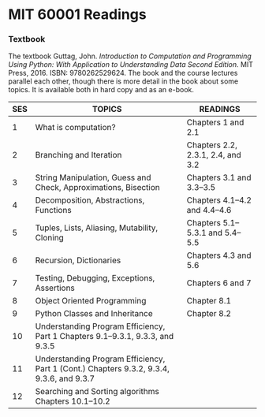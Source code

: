 # MIT 60001 Readings

### Textbook
The textbook Guttag, John. _Introduction to Computation and Programming Using Python: With Application to Understanding Data Second Edition_. MIT Press, 2016. ISBN: 9780262529624. The book and the course lectures parallel each other, though there is more detail in the book about some topics. It is available both in hard copy and as an e-book.

|SES|TOPICS|READINGS|
|---|------|--------|
|1	|What is computation?|	Chapters 1 and 2.1
|2	|Branching and Iteration|	Chapters 2.2, 2.3.1, 2.4, and 3.2
|3	|String Manipulation, Guess and Check, Approximations, Bisection|	Chapters 3.1 and 3.3–3.5
|4	|Decomposition, Abstractions, Functions|	Chapters 4.1–4.2 and 4.4–4.6
|5	|Tuples, Lists, Aliasing, Mutability, Cloning|	Chapters 5.1–5.3.1 and 5.4–5.5
|6	|Recursion, Dictionaries|	Chapters 4.3 and 5.6
|7	|Testing, Debugging, Exceptions, Assertions|	Chapters 6 and 7
|8	|Object Oriented Programming|	Chapter 8.1
|9	|Python Classes and Inheritance|	Chapter 8.2
|10	|Understanding Program Efficiency, Part 1	Chapters 9.1–9.3.1, 9.3.3, and 9.3.5
|11	|Understanding Program Efficiency, Part 1 (Cont.)	Chapters 9.3.2, 9.3.4, 9.3.6, and 9.3.7
|12	|Searching and Sorting algorithms	Chapters 10.1–10.2